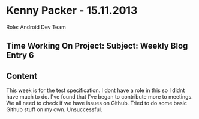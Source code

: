 Kenny Packer - 15.11.2013
===============
Role: Android Dev Team

Time Working On Project: 
Subject: Weekly Blog Entry 6
---------------

Content
---------------
This week is for the test specification. I dont have a role in this so I didnt have much to do. I've found that I've began to contribute more to meetings. We all need to check if we have issues on Github. Tried to do some basic Github stuff on my own. Unsuccessful.